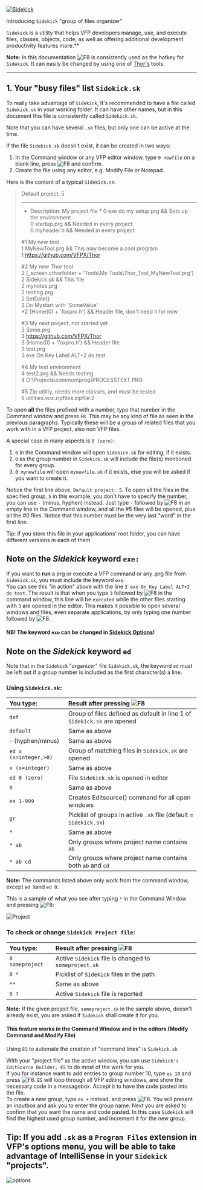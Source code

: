 [![Sidekick](Images/SKLogo.png)](../README.md)

Introducing `Sidekick` "group of files organizer"


`Sidekick` is a utility that helps VFP developers manage, use, and execute files, classes, objects, code, as well as offering additional development productivity features more.**

**Note:** In this documentation ![`F8`](Images/F8.png) is consistently used as the hotkey for `Sidekick`. It can easily be changed by using one of [Thor's](https://github.com/VFPX/Thor) tools. 

--------------------------------



<a id="Sidekick_sk" > 

## 1. Your "busy files" list `Sidekick.sk` </a>

To really take advantage of `Sidekick`, It's recommended to have a file called `Sidekick.sk` in your working folder. It can have other names, but in this document this file is consistently called `Sidekick.sk`. 

Note that you can have several `.sk` files, but only one can be active at the time. 

If the file `Sidekick.sk` doesn't exist, it can be created in two ways:  

1. In the Command window or any VFP editor window, type `0 newfile` on a blank line, press ![`F8`](Images/F8.png) and confirm.
1. Create the file using any editor, e.g. Modify File or Notepad.

Here is the content of a typical `Sidekick.sk`:

> Default project: 5
> ****************************************
> * Description: My project file  *
> 0 exe do my setup.prg && Sets up the environment  
> 0 startup.prg  && Needed in every project  
> 0 myheader.h  && Needed in every project  
>
> #1 My new tool  
> 1 MyNewTool.prg && This may become a cool program  
> 1 https://github.com/VFPX/Thor  
>
> #2 My new Thor tool  
> 2 (_screen.cthorfolder + 'Tools\My Tools\Thor_Tool_MyNewTool.prg')  
> 2 Sidekick.sk && This file  
> 2 mynotes.prg  
> 2 testing.prg  
> 2 SetDate()  
> 2 Do Mystart with 'SomeValue'  
> *2 (Home(0) + 'foxpro.h') && Header file, don't need it for now 
> 
> #3 My next project, not started yet  
> 3 Some.prg  
> 3 https://github.com/VFPX/Thor  
> 3 (Home(0) + 'foxpro.h') && Header file  
> 3 test.prg  
> 3 exe On Key Label ALT+2 do test
>  
> #4 My test environment  
> 4 test2.prg && Needs testing  
> 4 D:\Projects\common\prog\PROCESSTEXT.PRG  
>
> #5 Zip utility, needs more classes, and must be tested  
> 5 utilities.vcx.zipfiles.zipfile:2 

To open **all** the files prefixed with a number, type that number in the Command window and press `F8`. This may be any kind of file as seen in the previous paragraphs. Typically these will be a group of related files that you work with in a VFP project, also non VFP files.

A special case in many aspects is `0 (zero)`: 
1. `0` in the Command window will open `Sidekick.sk` for editing, if it exists.
2. `0` as the group number in `Sidekick.sk` will include the file(s) mentioned for every group.
3. `0 mynewfile` will open `mynewfile.sk` if it exists, else you will be asked if you want to create it.

Notice the first line above, `Default project: 5`. To open all the files in the specified group, `5` in this example, you don't have to specify the number, you can use `-` (minus, hyphen) instead. Just type `-` followed by ![`F8`](Images/F8.png) in an empty line in the Command window, and all the #5 files will be opened, plus all the #0 files. Notice that this number must be the very last "word" in the first line.

Tip: If you store this file in your applications' root folder, you can have different versions in each of them.

## Note on the ***Sidekick*** keyword `exe:`  

If you want to **run** a prg or execute a VFP command or any .prg file from `Sidekick.sk`, you must include the keyword `exe`.  
You can see this "in action" above with the line `3 exe On Key Label ALT+2 do test`. The result is that when you type `3` followed by ![`F8`](Images/F8.png) in the command window, this line will be `executed` while the other files starting with `3` are opened in the editor. This makes it possible to open several windows and files, even separate applications, by only typing one number followed by ![`F8`](Images/F8.png). 

#### NB! The keyword `exe` can be changed in [Sidekick Options](skconfig.md)!

## Note on the ***Sidekick*** keyword `ed`

Note that in the `Sidekick` "organizer" file `Sidekick.sk`, the keyword `ed` must be left out if a group number is included as the first character(s) a line.


### Using `Sidekick.sk`: 

| You type:                |        Result after pressing ![`F8`](Images/F8.png)        |
|:-------------------------|:----------------------------------------------------------|
| `def`          | Group of files defined as default in line 1 of `Sidekick.sk` are opened |
| `default`            | Same as above|
| `-` (hyphen/minus)           | Same as above|
| `ed x (x=integer,>0)`          | Group of matching files in `Sidekick.sk` are opened       |
| `x (x=integer)`                | Same as above                           |
| `ed 0 (zero)`                  | File `Sidekick.sk` is opened in editor   |
| `0`                            | Same as above                             |
| `es 1-999`               | Creates Editsource() command for all open windows   |
| `gr`              | Picklist of groups in active `.sk` file (default = `Sidekick.sk`) |
| `*`| Same as above |
| `* ab`| Only groups where project name contains `ab` |
| `* ab cd`| Only groups where project name contains both `ab` and `cd` |

**Note:** The commands listed above only work from the command window, except `ed X`and `ed 0`.  

This is a sample of what you see after typing `*` in the Command Window and pressing ![`F8`](Images/F8.png):

![Project](Images/skproj.png)

### To check or change `Sidekick Project file`:

| You type:                |        Result after pressing ![`F8`](Images/F8.png)        |
|:-------------------------|:----------------------------------------------------------|
| `0 someproject`              | Active `Sidekick` file is changed to `someproject.sk`       |
| `0 *`                 | Picklist of `Sidekick` files in the path  |
| `**`                 | Same as above  |
| `0 ?`                 | Active `Sidekick` file is reported  |

**Note:** If the given project file, `someproject.sk` in the sample above, doesn't already exist, you are asked if `Sidekick` shall create it for you.


#### This feature works in the Command Window and in the editors (Modify Command and Modify File) 

<!---
<a id="proj"> -->


Using `ES` to automate the creation of "command lines" is `Sidekick.sk`  

With your "project file" as the active window, you can use `Sidekick's EditSource Builder, ES` to do most of the work for you.  
If you for instance want to add entries to group number 10, type `es 10` and press ![`F8`](Images/F8.png). `ES` will loop through all VFP editing windows, and show the necessary code in a messagebox. Accept it to have the code pasted into the file.  
To create a new group, type `es +` instead, and press ![`F8`](Images/F8.png). You will present an inputbox and ask you to enter the group name. Next you are asked to confirm that you want the name and code pasted. In this case `Sidekick` will find the highest used group number, and increment it for the new group.  









## Tip: If you add `.sk` as a `Program Files` extension in VFP's options menu, you will be able to take advantage of IntelliSense in your `Sidekick` "projects".

![options](Images/skoptions.png)


